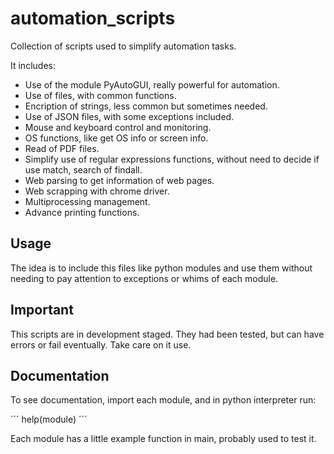 # automation_scripts
Collection of scripts used to simplify automation tasks.

It includes:

 - Use of the module PyAutoGUI, really powerful for automation.
 - Use of files, with common functions.
 - Encription of strings, less common but sometimes needed.
 - Use of JSON files, with some exceptions included.
 - Mouse and keyboard control and monitoring.
 - OS functions, like get OS info or screen info.
 - Read of PDF files.
 - Simplify use of regular expressions functions, without need
   to decide if use match, search of findall.
 - Web parsing to get information of web pages.
 - Web scrapping with chrome driver.
 - Multiprocessing management.
 - Advance printing functions.

## Usage

The idea is to include this files like python modules and 
use them without needing to pay attention to exceptions or
whims of each module.
 
## Important

This scripts are in development staged. They had been tested, but can have errors
or fail eventually. Take care on it use.

## Documentation

To see documentation, import each module, and in python interpreter run:

´´´
help(module)
´´´

Each module has a little example function in main, probably used to test
it.
